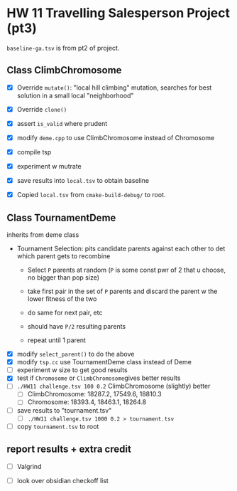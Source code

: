 # HW 11 Travelling Salesperson Project (pt3)

`baseline-ga.tsv` is from pt2 of project.

## Class ClimbChromosome



- [x] Override `mutate()`: "local hill climbing" mutation, searches for best solution in a small local "neighborhood"
- [x] Override `clone()`
- [x] assert `is_valid` where prudent



- [x] modify `deme.cpp` to use ClimbChromosome instead of Chromosome
- [x] compile tsp
- [x] experiment w mutrate
- [x] save results into `local.tsv` to obtain baseline

- [x] Copied `local.tsv` from `cmake-build-debug/` to root.





## Class TournamentDeme 

inherits from deme class

* Tournament Selection: pits candidate parents against each other to det which parent gets to recombine

  * Select `P` parents at random (`P` is some const pwr of 2 that u choose, no bigger than pop size)

  * take first pair in the set of `P` parents and discard the parent w the lower fitness of the two
  * do same for next pair, etc
  * should have `P/2` resulting parents
  * repeat until 1 parent
* [x] modify `select_parent()` to do the above
* [x] modify `tsp.cc` use TournamentDeme class instead of Deme
* [ ] experiment w size to get good results
* [x] test if `Chromosome` or `ClimbChromosome`gives better results
* [ ] `./HW11 challenge.tsv 100 0.2` ClimbChromosome (slightly) better
  * [ ] ClimbChromosome: 18287.2, 17549.6, 18810.3
  * [ ] Chromosome: 18393.4, 18463.1, 18264.8
* [ ] save results to "tournament.tsv"
  * [ ] `./HW11 challenge.tsv 1000 0.2 > tournament.tsv`

* [ ] copy `tournament.tsv` to root

## report results + extra credit



- [ ] Valgrind
- [ ] look over obsidian checkoff list 

